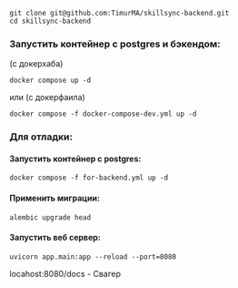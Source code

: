 ```
git clone git@github.com:TimurMA/skillsync-backend.git
cd skillsync-backend
```

### Запустить контейнер с postgres и бэкендом:
(с докерхаба)
```
docker compose up -d
```
или (с докерфаила)

```
docker compose -f docker-compose-dev.yml up -d
```
### Для отладки:

#### Запустить контейнер с postgres:

```
docker compose -f for-backend.yml up -d
```
#### Применить миграции:

```
alembic upgrade head
```

#### Запустить веб сервер:

```
uvicorn app.main:app --reload --port=8080
```

locahost:8080/docs - Свагер
